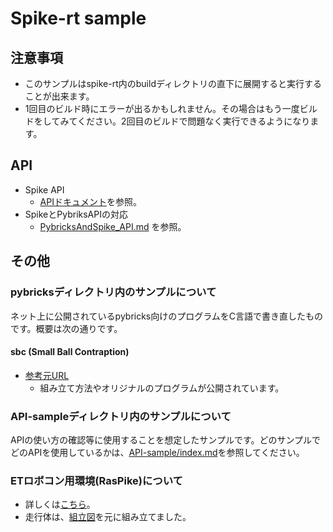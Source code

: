 # Spike-rt sample
## 注意事項
- このサンプルはspike-rt内のbuildディレクトリの直下に展開すると実行することが出来ます。
- 1回目のビルド時にエラーが出るかもしれません。その場合はもう一度ビルドをしてみてください。2回目のビルドで問題なく実行できるようになります。

## API 
- Spike API
    - [APIドキュメント](https://spike-rt.github.io/spike-rt/ja/html/modules.html)を参照。
- SpikeとPybriksAPIの対応
    - [PybricksAndSpike_API.md](/PybricksAndSpike_API.md) を参照。

## その他
### pybricksディレクトリ内のサンプルについて
ネット上に公開されているpybricks向けのプログラムをC言語で書き直したものです。概要は次の通りです。
#### sbc (Small Ball Contraption)
- [参考元URL](https://legostudiovives.be/spikeprimesmallballcontraption/)
    - 組み立て方法やオリジナルのプログラムが公開されています。

### API-sampleディレクトリ内のサンプルについて
APIの使い方の確認等に使用することを想定したサンプルです。どのサンプルでどのAPIを使用しているかは、[API-sample/index.md](/API-sample/index.md)を参照してください。

### ETロボコン用環境(RasPike)について
- 詳しくは[こちら](https://github.com/ETrobocon/RasPike)。
- 走行体は、[組立図](https://drive.google.com/file/d/17FyQBsuuXrV4BK-96fgQJy-Ou4NvqLi7/view?usp=sharing)を元に組み立てました。
